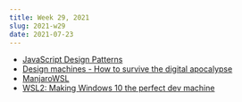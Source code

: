```yaml
---
title: Week 29, 2021
slug: 2021-w29
date: 2021-07-23
---
```


- [JavaScript Design Patterns](https://betterprogramming.pub/javascript-design-patterns-25f0faaaa15)
- [Design machines - How to sur­vive the dig­i­tal apocalypse](https://www.louderthanten.com/coax/design-machines)
- [ManjaroWSL](https://github.com/sileshn/ManjaroWSL)
- [WSL2: Making Windows 10 the perfect dev machine](https://partlycloudy.blog/2020/06/05/wsl2-making-windows-10-the-perfect-dev-machine/)